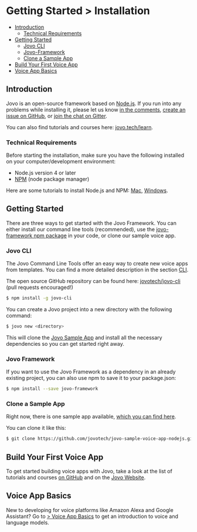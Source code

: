 # Getting Started > Installation

* [Introduction](#introduction)
  * [Technical Requirements](#technical-requirements)
* [Getting Started](#getting-started)
  * [Jovo CLI](#jovo-cli)
  * [Jovo-Framework](#jovo-framework)
  * [Clone a Sample App](#clone-a-sample-app)
* [Build Your First Voice App](#build-your-first-voice-app)
* [Voice App Basics](#voice-app-basics)


## Introduction

Jovo is an open-source framework based on [Node.js](https://nodejs.org/). If you run into any problems while installing it, please let us know [in the comments](https://www.jovo.tech/framework/docs/installation#comments-and-questions), [create an issue on GitHub](https://github.com/jovotech/jovo-framework-nodejs/issues), or [join the chat on Gitter](https://gitter.im/jovotech/jovo-framework-nodejs).

You can also find tutorials and courses here: [jovo.tech/learn](https://www.jovo.tech/learn).

### Technical Requirements

Before starting the installation, make sure you have the following installed on your computer/development environment:

* Node.js version 4 or later
* [NPM](https://www.npmjs.com/) (node package manager)

Here are some tutorials to install Node.js and NPM: [Mac](http://blog.teamtreehouse.com/install-node-js-npm-mac), [Windows](http://blog.teamtreehouse.com/install-node-js-npm-windows).

## Getting Started

There are three ways to get started with the Jovo Framework. You can either install our command line tools (recommended), use the [jovo-framework npm package](https://www.npmjs.com/package/jovo-framework) in your code, or clone our sample voice app.

### Jovo CLI

The Jovo Command Line Tools offer an easy way to create new voice apps from templates. You can find a more detailed description in the section [CLI](../02_cli).

The open source GitHub repository can be found here: [jovotech/jovo-cli](https://github.com/jovotech/jovo-cli) (pull requests encouraged!)

```sh
$ npm install -g jovo-cli
```

You can create a Jovo project into a new directory with the following command:

```sh
$ jovo new <directory>
```

This will clone the [Jovo Sample App](#clone-a-sample-app) and install all the necessary dependencies so you can get started right away.

### Jovo Framework
If you want to use the Jovo Framework as a dependency in an already existing project, you can also use npm to save it to your package.json:

```sh
$ npm install --save jovo-framework
```

### Clone a Sample App

Right now, there is one sample app available, [which you can find here](https://github.com/jovotech/jovo-sample-voice-app-nodejs).

You can clone it like this:

```sh
$ git clone https://github.com/jovotech/jovo-sample-voice-app-nodejs.git
```


## Build Your First Voice App

To get started building voice apps with Jovo, take a look at the list of tutorials and courses [on GitHub](tutorials.md) and on the [Jovo Website](https://www.jovo.tech/learn).


## Voice App Basics

New to developing for voice platforms like Amazon Alexa and Google Assistant? Go to [> Voice App Basics](voice-app-basics.md) to get an introduction to voice and language models.
